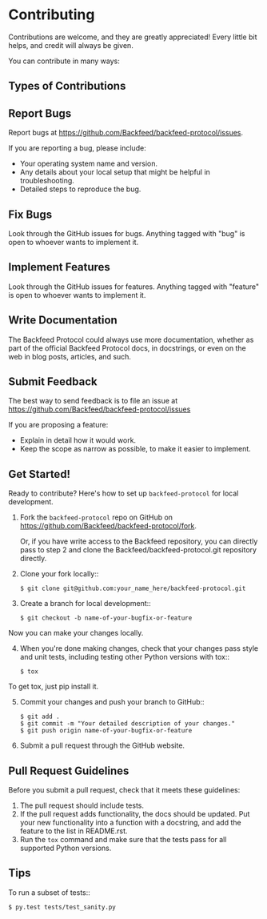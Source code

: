 
Contributing
============

Contributions are welcome, and they are greatly appreciated! Every
little bit helps, and credit will always be given. 

You can contribute in many ways:

Types of Contributions
----------------------

Report Bugs
----------------------

Report bugs at <https://github.com/Backfeed/backfeed-protocol/issues>.

If you are reporting a bug, please include:

* Your operating system name and version.
* Any details about your local setup that might be helpful in troubleshooting.
* Detailed steps to reproduce the bug.

Fix Bugs
----------------------

Look through the GitHub issues for bugs. Anything tagged with "bug"
is open to whoever wants to implement it.

Implement Features
----------------------

Look through the GitHub issues for features. Anything tagged with "feature"
is open to whoever wants to implement it.

Write Documentation
----------------------

The Backfeed Protocol could always use more documentation, whether as part of the official Backfeed Protocol  docs, in docstrings, or even on the web in blog posts, articles, and such.

Submit Feedback
----------------------

The best way to send feedback is to file an issue at <https://github.com/Backfeed/backfeed-protocol/issues>

If you are proposing a feature:

* Explain in detail how it would work.
* Keep the scope as narrow as possible, to make it easier to implement.


Get Started!
------------

Ready to contribute? Here's how to set up `backfeed-protocol` for
local development.

1. Fork the `backfeed-protocol` repo on GitHub on <https://github.com/Backfeed/backfeed-protocol/fork>. 

    Or, if you have write access to the Backfeed repository, you can directly pass to step 2 and clone the Backfeed/backfeed-protocol.git repository directly.

2. Clone your fork locally::

    ```
    $ git clone git@github.com:your_name_here/backfeed-protocol.git
    ```

3. Create a branch for local development::

    ```
    $ git checkout -b name-of-your-bugfix-or-feature
    ```

Now you can make your changes locally.

4. When you're done making changes, check that your changes pass style and unit
   tests, including testing other Python versions with tox::

    ```
    $ tox
    ```

To get tox, just pip install it.

5. Commit your changes and push your branch to GitHub::

    ```
    $ git add .
    $ git commit -m "Your detailed description of your changes."
    $ git push origin name-of-your-bugfix-or-feature
    ```

6. Submit a pull request through the GitHub website.


Pull Request Guidelines
-----------------------

Before you submit a pull request, check that it meets these guidelines:

1. The pull request should include tests.
2. If the pull request adds functionality, the docs should be updated. Put
   your new functionality into a function with a docstring, and add the
   feature to the list in README.rst.
3. Run the ``tox`` command and make sure that the tests pass for all supported Python versions.


Tips
----

To run a subset of tests::

    $ py.test tests/test_sanity.py